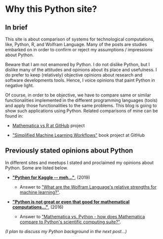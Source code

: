 # Why this Python site?

## In brief

This site is about comparison of systems for technological computations, like, Python, R, and Wolfram Language. 
Many of the posts are studies embarked on in order to confirm or reject my assumptions / impressions about Python.

Beware that I am not enamored by Python. I do not dislike Python, 
but I dislike many of the attitudes and opinions about its place and usefulness. 
I do prefer to keep (relatively) objective opinions about research and software developments tools. 
Hence, I voice opinions that paint Python in negative light.

Of course, in order to be objective, we have to compare same or similar functionalities implemented 
in the different programming languages (tools) and apply those functionalities to the same problems. 
This blog is going to show such applications using Python. 
Related comparisons of mine can be found in:

- [Mathematica vs R at GitHub](https://github.com/antononcube/MathematicaVsR) project

- ["Simplified Machine Learning Workflows"](https://github.com/antononcube/SimplifiedMachineLearningWorkflows-book) book project at GitHub

## Previously stated opinions about Python

In different sites and meetups I stated and proclaimed my opinions about Python. Some are listed below.

- [**"Python for Kaggle -- meh..."**](https://mathematica.stackexchange.com/a/189297/34008), (2019)

   - Answer to ["What are the Wolfram Language's relative strengths for machine learning?"](https://mathematica.stackexchange.com/q/86643/34008).

- [**"Python is not great or even that good for mathematical computations..."**](https://mathematica.stackexchange.com/a/121046/34008), (2016)

   - Answer to ["Mathematica vs. Python - how does Mathematica compare to Python's scientific computing suite?"](https://mathematica.stackexchange.com/q/86058/34008).

*(I plan to discuss my Python background in the next post...)*

